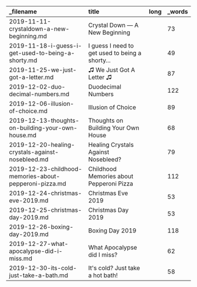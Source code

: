 | _filename                                              | title                                         | long | _words |
| :----------------------------------------------------- | :-------------------------------------------- | :--- | :----- |
| 2019-11-11-crystaldown-a-new-beginning.md              | Crystal Down — A New Beginning                |      | 73     |
| 2019-11-18-i-guess-i-get-used-to-being-a-shorty.md     | I guess I need to get used to being a shorty… |      | 49     |
| 2019-11-25-we-just-got-a-letter.md                     | ♫ We Just Got A Letter ♫                      |      | 87     |
| 2019-12-02-duo-decimal-numbers.md                      | Duodecimal Numbers                            |      | 122    |
| 2019-12-06-illusion-of-choice.md                       | Illusion of Choice                            |      | 89     |
| 2019-12-13-thoughts-on-building-your-own-house.md      | Thoughts on Building Your Own House           |      | 68     |
| 2019-12-20-healing-crystals-against-nosebleed.md       | Healing Crystals Against Nosebleed?           |      | 79     |
| 2019-12-23-childhood-memories-about-pepperoni-pizza.md | Childhood Memories about Pepperoni Pizza      |      | 112    |
| 2019-12-24-christmas-eve-2019.md                       | Christmas Eve 2019                            |      | 53     |
| 2019-12-25-christmas-day-2019.md                       | Christmas Day 2019                            |      | 53     |
| 2019-12-26-boxing-day-2019.md                          | Boxing Day 2019                               |      | 118    |
| 2019-12-27-what-apocalypse-did-i-miss.md               | What Apocalypse did I miss?                   |      | 62     |
| 2019-12-30-its-cold-just-take-a-bath.md                | It's cold? Just take a hot bath!              |      | 58     |
